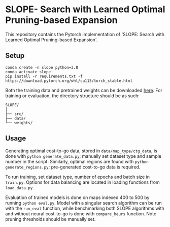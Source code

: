 # SLOPE- Search with Learned Optimal Pruning-based Expansion

This repository contains the Pytorch implementation of 'SLOPE: Search with Learned Optimal Pruning-based Expansion'.

## Setup
```shell
conda create -n slope python=3.8
conda activate slope
pip install -r requirements.txt -f https://download.pytorch.org/whl/cu113/torch_stable.html
```
Both the training data and pretrained weights can be downloaded [here](https://drive.google.com/drive/folders/1HXeTwASV0fNsTHdKfpG_a7KREPXKWy54?usp=sharing).
For training or evaluation, the directory structure should be as such:
```
SLOPE/
│
├── src/
├── data/
└── weights/
```

## Usage
Generating optimal cost-to-go data, stored in `data/map_type/ctg_data`, is done with `python generate_data.py`; manually set dataset type and sample number in the script. Similarly, optimal regions are found with `python generate_regions.py`; pre-generated cost-to-go data is required.

To run training, set dataset type, number of epochs and batch size in `train.py`. Options for data balancing are located in loading functions from `load_data.py`.

Evaluation of trained models is done on maps indexed 400 to 500 by running `python eval.py`. Model with a singular search algorithm can be run with the `run_eval` function, while benchmarking both SLOPE algorithms with and without neural cost-to-go is done with `compare_heurs` function. Note pruning thresholds should be manually set.
